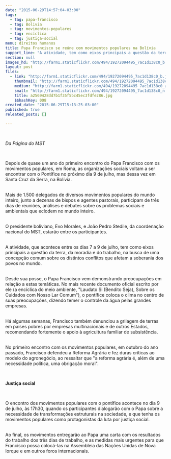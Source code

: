 ```yaml
---
date: "2015-06-29T14:57:04-03:00"
tags:
  - tag: papa-francisco
  - tag: Bolivia
  - tag: movimentos-populares
  - tag: encíclica
  - tag: justiça-social
menu: direitos humanos
title: Papa Francisco se reúne com movimentos populares na Bolívia
support_line: "A atividade, tem como eixos principais a questão da terra, da moradia e do trabalho."
section: null
images_hd: "http://farm1.staticflickr.com/494/19272094495_7ac1d138c0_b.jpg"
layout: post
files:
  - link: "http://farm1.staticflickr.com/494/19272094495_7ac1d138c0_b.jpg"
    thumbnail: "http://farm1.staticflickr.com/494/19272094495_7ac1d138c0_t.jpg"
    medium: "http://farm1.staticflickr.com/494/19272094495_7ac1d138c0_z.jpg"
    small: "http://farm1.staticflickr.com/494/19272094495_7ac1d138c0_n.jpg"
    title: a2569428dd7b1f35f5bc45ec3fdfe286.jpg
    $$hashKey: 0O8
created_date: "2015-06-29T15:13:25-03:00"
published: true
releated_posts: []

---
```

<p>&nbsp;</p>

<p><em>Da P&aacute;gina do MST</em></p>

<p>&nbsp;</p>

<p>Depois de quase um ano do primeiro encontro do Papa Francisco com os movimentos populares, em Roma, as organiza&ccedil;&otilde;es sociais voltam a ser encontrar com o Pont&iacute;fice no pr&oacute;ximo dia 9 de julho, mas dessa vez em Santa Cruz da Serra, na Bol&iacute;via.</p>

<p><br />
Mais de 1.500 delegados de diversos movimentos populares do mundo inteiro, junto a dezenas de bispos e agentes pastorais, participam de tr&ecirc;s dias de reuni&otilde;es, an&aacute;lises e debates sobre os problemas sociais e ambientais que eclodem no mundo inteiro.</p>

<p><br />
O presidente boliviano, Evo Morales, e Jo&atilde;o Pedro Stedile, da coordena&ccedil;&atilde;o nacional do MST, estar&atilde;o entre os participantes.</p>

<p><br />
A atividade, que acontece entre os dias 7 a 9 de julho, tem como eixos principais a quest&atilde;o da terra, da moradia e do trabalho, na busca de uma concep&ccedil;&atilde;o comum sobre os distintos conflitos que afetam a soberania dos povos no mundo.</p>

<p><br />
Desde sua posse, o Papa Francisco vem demonstrando preocupa&ccedil;&otilde;es em rela&ccedil;&atilde;o a estas tem&aacute;ticas. No mais recente documento oficial escrito por ele (a enc&iacute;clica do meio ambiente, &quot;Laudato Si (Bendito Seja), Sobre os Cuidados com Nosso Lar Comum&quot;), o pont&iacute;fice coloca o clima no centro de suas preocupa&ccedil;&otilde;es, dizendo temer o controle da &aacute;gua pelas grandes empresas.</p>

<p><br />
H&aacute; algumas semanas, Francisco tamb&eacute;m denunciou a grilagem de terras em pa&iacute;ses pobres por empresas multinacionais e de outros Estados, recomendando fortemente o apoio &agrave; agricultura familiar de subsist&ecirc;ncia.</p>

<p><br />
No primeiro encontro com os movimentos populares, em outubro do ano passado, Francisco defendeu a Reforma Agr&aacute;ria e fez duras cr&iacute;ticas ao modelo do agroneg&oacute;cio, ao ressaltar que &quot;a reforma agr&aacute;ria &eacute;, al&eacute;m de uma necessidade pol&iacute;tica, uma obriga&ccedil;&atilde;o moral&quot;.</p>

<p>&nbsp;</p>

<p><strong>Justi&ccedil;a social</strong></p>

<p>&nbsp;</p>

<p>O encontro dos movimentos populares com o pont&iacute;fice acontece no dia 9 de julho, &agrave;s 17h30, quando os participantes dialogar&atilde;o com o Papa sobre a necessidade de transforma&ccedil;&otilde;es estruturais na sociedade, e que tenha os movimentos populares como protagonistas da luta por justi&ccedil;a social.</p>

<p><br />
Ao final, os movimentos entregar&atilde;o ao Papa uma carta com os resultados do trabalho dos tr&ecirc;s dias de trabalho, e as medidas mais urgentes para que Francisco possa coloc&aacute;-las na Assembleia das Na&ccedil;&otilde;es Unidas de Nova Iorque e em outros foros internacionais.</p>
